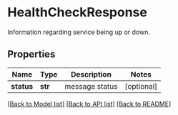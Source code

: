 # HealthCheckResponse

Information regarding service being up or down. 
## Properties
Name | Type | Description | Notes
------------ | ------------- | ------------- | -------------
**status** | **str** | message status | [optional] 

[[Back to Model list]](../README.md#documentation-for-models) [[Back to API list]](../README.md#documentation-for-api-endpoints) [[Back to README]](../README.md)


